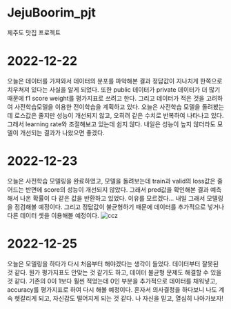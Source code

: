 # JejuBoorim_pjt
제주도 맛집 프로젝트

# 2022-12-22
오늘은 데이터를 가져와서 데이터의 분포를 파악해본 결과
정답값이 지나치게 한쪽으로 치우쳐져 있다는 사실을 알게 되었다.
또한 public 데이터가 private 데이터가 더 많기 때문에 f1 score weight를 평가지표로 쓰려고 한다.
그리고 데이터가 적은 것을 고려하여 사전학습모델을 이용한 전이학습을 계획하고 있다.
오늘은 사전학습 모델을 돌려봤는데 로스값은 줄지만 성능이 개선되지 않고, 오히려 같은 수치로 반복하여 나타나고 있다.
그래서 learning rate와 조절해보고 있는데 쉽지 않다. 내일은 성능이 높지 않더라도 모델이 개선되는 결과가 나왔으면 좋겠다.

# 2022-12-23
오늘은 사전학습 모델링을 완료하였고, 모델을 돌려보는데 train과 valid의 loss값은 줄어드는 반면에 score의 성능이 개선되지 않았다.
그래서 pred값을 확인해본 결과 예측해서 나온 확률이 다 같은 값을 반환하고 있었다. 이유를 모르겠다...
내일 그래서 모델링을 점검해볼 예정이다. 그리고 정닶값이 불균형하기 때문에 데이터를 추가적으로 넣거나 다른 데이터 셋을 이용해볼 예정이다.
![ccz](https://user-images.githubusercontent.com/92208260/209300888-38bc3d65-63c7-4f7b-89db-765d0edb9606.JPG)

# 2022-12-25
오늘은 모델링을 하다가 다시 처음부터 해야겠다는 생각이 들었다. 데이터부터 잘못된 것 같다.
뭔가 평가지표도 안맞는 것 같기도 하고, 데이터 불균형 문제도 해결할 수 있을 것 같다.
기존의 0이 1보다 훨씬 적었는데 0인 부분을 추가적으로 데이터를 채워넣고, accuracy를 평가지표로 하여 다시 해볼 예정이다.
혼자서 의사결정을 하다보니 나도 계속 헷갈리게 되고, 자신감도 떨어지게 되는 것 같다.
나 자신을 믿고, 열심히 나아가보자!
